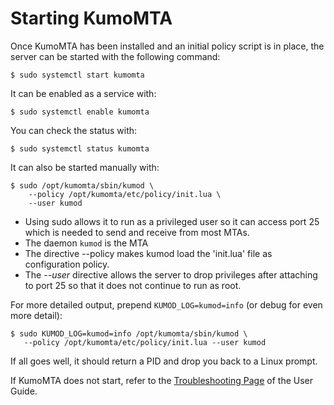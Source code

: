 # Starting KumoMTA

Once KumoMTA has been installed and an initial policy script is in place, the
server can be started with the following command:

```console
$ sudo systemctl start kumomta
```

It can be enabled as a service with:

```console
$ sudo systemctl enable kumomta
```

You can check the status with:

```console
$ sudo systemctl status kumomta
```

It can also be started manually with:

```console
$ sudo /opt/kumomta/sbin/kumod \
    --policy /opt/kumomta/etc/policy/init.lua \
    --user kumod
```

* Using sudo allows it to run as a privileged user so it can access port 25 which is needed to send and receive from most MTAs.
* The daemon `kumod` is the MTA
* The directive --policy makes kumod load the 'init.lua' file as configuration policy.
* The *--user* directive allows the server to drop privileges after attaching to port 25 so that it does not continue to run as root.

For more detailed output, prepend ```KUMOD_LOG=kumod=info``` (or debug for even more detail):

```console
$ sudo KUMOD_LOG=kumod=info /opt/kumomta/sbin/kumod \
   --policy /opt/kumomta/etc/policy/init.lua --user kumod
```

If all goes well, it should return a PID and drop you back to a Linux prompt.

If KumoMTA does not start, refer to the [Troubleshooting Page](../userguide/operation/troubleshooting.md) of the User Guide.
